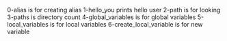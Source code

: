 0-alias is for creating alias
1-hello_you prints hello user
2-path is for looking
3-paths is directory count
4-global_variables is for global variables
5-local_variables is for local variables
6-create_local_variable is for new variable
